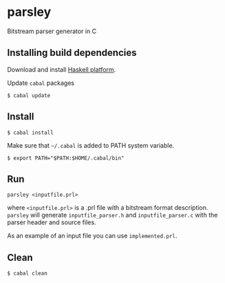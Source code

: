 # parsley
Bitstream parser generator in C

## Installing build dependencies
Download and install [Haskell platform](https://www.haskell.org/downloads#platform).

Update `cabal` packages
```
$ cabal update
```

## Install
```
$ cabal install
```
Make sure that `~/.cabal` is added to PATH system variable.
```
$ export PATH="$PATH:$HOME/.cabal/bin"
```

## Run
```
parsley <inputfile.prl>
```
where `<inputfile.prl>` is a .prl file with a bitstream format description.
`parsley` will generate `inputfile_parser.h` and `inputfile_parser.c` with
the parser header and source files.

As an example of an input file you can use `implemented.prl`.

## Clean
```
$ cabal clean
```
